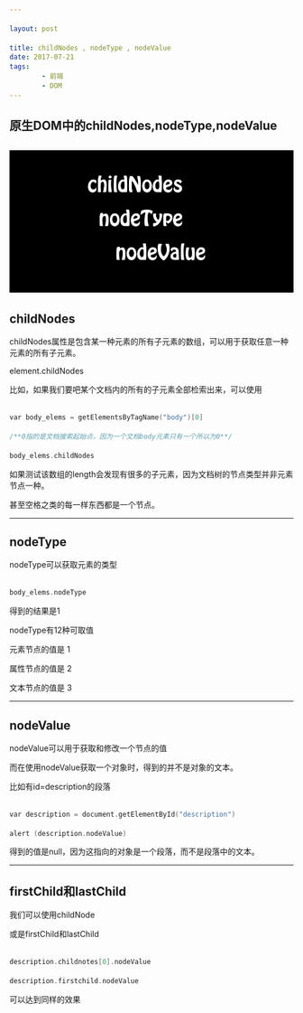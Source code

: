 ```yaml
---

layout: post

title: childNodes , nodeType , nodeValue
date: 2017-07-21
tags:
        - 前端
        - DOM
---
```

原生DOM中的childNodes,nodeType,nodeValue
---
![](/images/childNodes.jpg)
---
childNodes
---
childNodes属性是包含某一种元素的所有子元素的数组，可以用于获取任意一种元素的所有子元素。

element.childNodes

比如，如果我们要吧某个文档内的所有的子元素全部检索出来，可以使用

```cpp

var body_elems = getElementsByTagName("body")[0]

/**0指的是文档搜索起始点，因为一个文档body元素只有一个所以为0**/

body_elems.childNodes

```

如果测试该数组的length会发现有很多的子元素，因为文档树的节点类型并非元素节点一种。

甚至空格之类的每一样东西都是一个节点。

---
nodeType
---

nodeType可以获取元素的类型

```cpp

body_elems.nodeType

```

得到的结果是1

nodeType有12种可取值

元素节点的值是 1

属性节点的值是 2

文本节点的值是 3

---
nodeValue
---

nodeValue可以用于获取和修改一个节点的值

而在使用nodeValue获取一个对象时，得到的并不是对象的文本。

比如有id=description的段落

```cpp

var description = document.getElementById("description")

alert (description.nodeValue)

```

得到的值是null，因为这指向的对象是一个段落，而不是段落中的文本。

---
firstChild和lastChild
---

我们可以使用childNode

或是firstChild和lastChild

```cpp

description.childnotes[0].nodeValue

description.firstchild.nodeValue

```

可以达到同样的效果



